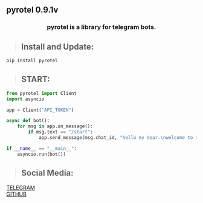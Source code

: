 ## pyrotel 0.9.1v

<h3 align="center">pyrotel is a library for telegram bots.</h3>

> ## Install and Update:
```python
pip install pyrotel
```

> ## START:
```python
from pyrotel import Client
import asyncio

app = Client("API_TOKEN")

async def bot():
	for msg in app.on_message():
		if msg.text == "/start":
			app.send_message(msg.chat_id, "hello my dear.\nwelcome to my bot :)", reply_to_message_id=msg.message_id)

if __name__ == "__main__":
	asyncio.run(bot())
```

> ## Social Media:
<a href="https://t.me/persian_py">TELEGRAM</a><br>
<a href="https://github.com/Erfan-Bafandeh/pyrotel">GITHUB</a>
